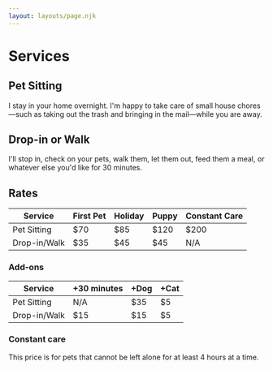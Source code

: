 ```yaml
---
layout: layouts/page.njk
---
```


# Services

## Pet Sitting

I stay in your home overnight. I'm happy to take care of small house chores—such as taking out the trash and bringing in the mail—while you are away.

## Drop-in or Walk

I'll stop in, check on your pets, walk them, let them out, feed them a meal, or whatever else you'd like for 30 minutes.

## Rates

| Service      | First Pet | Holiday | Puppy | Constant Care |
| ------------ | --------- | ------- | ----- | ------------- |
| Pet Sitting  | $70       | $85     | $120  | $200          |
| Drop-in/Walk | $35       | $45     | $45   | N/A           |

### Add-ons

| Service      | +30 minutes | +Dog | +Cat |
| ------------ | ----------- | ---- | ---- |
| Pet Sitting  | N/A         | $35  | $5   |
| Drop-in/Walk | $15         | $15  | $5   |

### Constant care

This price is for pets that cannot be left alone for at least 4 hours at a time.
